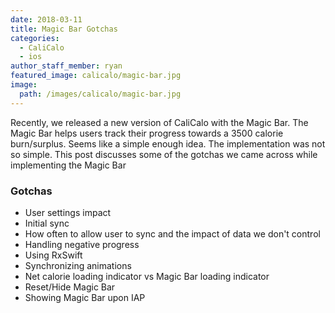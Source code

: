 ```yaml
---
date: 2018-03-11
title: Magic Bar Gotchas
categories:
  - CaliCalo
  - ios
author_staff_member: ryan
featured_image: calicalo/magic-bar.jpg
image:
  path: /images/calicalo/magic-bar.jpg
---
```



Recently, we released a new version of CaliCalo with the Magic Bar. The Magic Bar helps users track their progress towards a 3500 calorie burn/surplus. Seems like a simple enough idea. The implementation was not so simple. This post discusses some of the gotchas we came across while implementing the Magic Bar

### Gotchas

- User settings impact
- Initial sync
- How often to allow user to sync and the impact of data we don't control
- Handling negative progress
- Using RxSwift
- Synchronizing animations
- Net calorie loading indicator vs Magic Bar loading indicator
- Reset/Hide Magic Bar
- Showing Magic Bar upon IAP